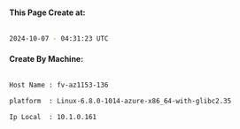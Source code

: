 
   
#### This Page Create at:

```bash

2024-10-07 - 04:31:23 UTC

```

#### Create By Machine:

```bash

Host Name : fv-az1153-136

platform  : Linux-6.8.0-1014-azure-x86_64-with-glibc2.35

Ip Local  : 10.1.0.161

```

